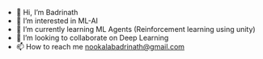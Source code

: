 - 👋 Hi, I’m Badrinath
- 👀 I’m interested in ML-AI  
- 🌱 I’m currently learning ML Agents (Reinforcement learning using unity)
- 💞️ I’m looking to collaborate on Deep Learning 
- 📫 How to reach me nookalabadrinath@gmail.com

<!---
NBadrinath/NBadrinath is a ✨ special ✨ repository because its `README.md` (this file) appears on your GitHub profile.
You can click the Preview link to take a look at your changes.
--->
